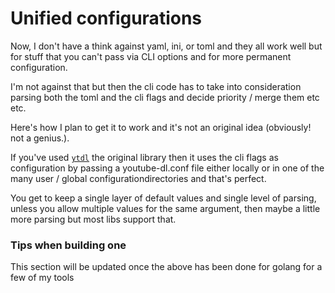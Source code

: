 # Unified configurations

Now, I don't have a think against yaml, ini, or toml and they all work well but
for stuff that you can't pass via CLI options and for more permanent
configuration.

I'm not against that but then the cli code has to take into consideration
parsing both the toml and the cli flags and decide priority / merge them etc
etc.

Here's how I plan to get it to work and it's not an original idea (obviously!
not a genius.).

If you've used [`ytdl`](https://github.com/ytdl-org/youtube-dl) the original library then it uses the cli flags as configuration by passing a youtube-dl.conf file either locally or in one of the many user / global configurationdirectories and that's perfect.

You get to keep a single layer of default values and single level of parsing,
unless you allow multiple values for the same argument, then maybe a little more
parsing but most libs support that.

### Tips when building one

This section will be updated once the above has been done for golang for a few
of my tools
